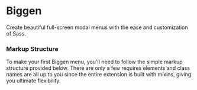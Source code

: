 Biggen
===
Create beautiful full-screen modal menus with the ease and customization of Sass.

### Markup Structure ###
To make your first Biggen menu, you'll need to follow the simple markup structure provided below. There are only a few requires elements and class names are all up to you since the entire extension is built with mixins, giving you ultimate flexibility.